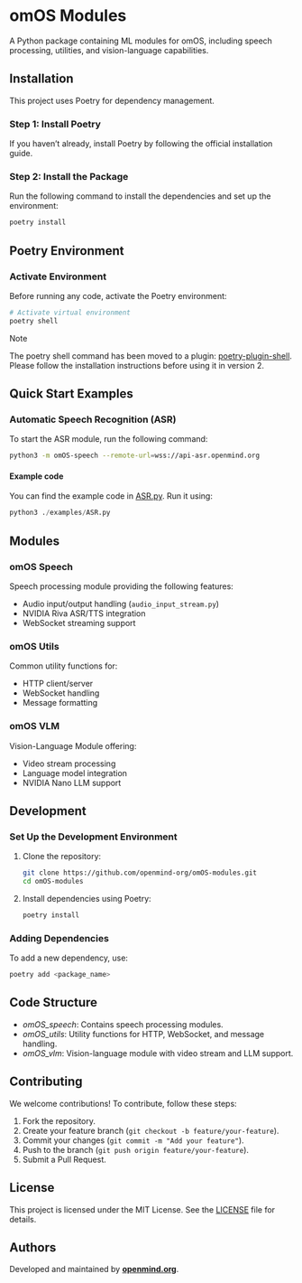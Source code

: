 # omOS Modules

A Python package containing ML modules for omOS, including speech processing, utilities, and vision-language capabilities.

## Installation

This project uses Poetry for dependency management.

### Step 1: Install Poetry

If you haven’t already, install Poetry by following the official installation guide.

### Step 2: Install the Package

Run the following command to install the dependencies and set up the environment:

```bash
poetry install
```

## Poetry Environment

### Activate Environment

Before running any code, activate the Poetry environment:

```bash
# Activate virtual environment
poetry shell
```

> [!NOTE]
>
> The poetry shell command has been moved to a plugin: [poetry-plugin-shell](https://github.com/python-poetry/poetry-plugin-shell). Please follow the installation instructions before using it in version 2.

## Quick Start Examples

### Automatic Speech Recognition (ASR)

To start the ASR module, run the following command:

```bash
python3 -m omOS-speech --remote-url=wss://api-asr.openmind.org
```

#### Example code

You can find the example code in [ASR.py](./examples/ASR.py). Run it using:

```python
python3 ./examples/ASR.py
```

## Modules

### omOS Speech

Speech processing module providing the following features:

- Audio input/output handling (`audio_input_stream.py`)
- NVIDIA Riva ASR/TTS integration
- WebSocket streaming support

### omOS Utils

Common utility functions for:

* HTTP client/server
* WebSocket handling
* Message formatting

### omOS VLM

Vision-Language Module offering:

* Video stream processing
* Language model integration
* NVIDIA Nano LLM support

## Development

### Set Up the Development Environment

1. Clone the repository:

	 ```bash
	 git clone https://github.com/openmind-org/omOS-modules.git
	 cd omOS-modules
	```

2. Install dependencies using Poetry:

	 ```bash
	 poetry install
	```

### Adding Dependencies

To add a new dependency, use:

```bash
poetry add <package_name>
```

## Code Structure

* *omOS_speech*: Contains speech processing modules.
* *omOS_utils*: Utility functions for HTTP, WebSocket, and message handling.
* *omOS_vlm*: Vision-language module with video stream and LLM support.

## Contributing

We welcome contributions! To contribute, follow these steps:

1. Fork the repository.
2. Create your feature branch (`git checkout -b feature/your-feature`).
3. Commit your changes (`git commit -m "Add your feature"`).
4. Push to the branch (`git push origin feature/your-feature`).
5. Submit a Pull Request.

## License

This project is licensed under the MIT License. See the [LICENSE](MIT) file for details.

## Authors

Developed and maintained by [**openmind.org**](openmind.org).